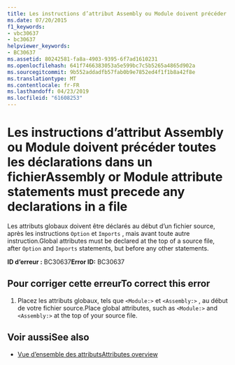 ```yaml
---
title: Les instructions d’attribut Assembly ou Module doivent précéder toutes les déclarations dans un fichier
ms.date: 07/20/2015
f1_keywords:
- vbc30637
- bc30637
helpviewer_keywords:
- BC30637
ms.assetid: 80242581-fa8a-4903-9395-6f7ad1610231
ms.openlocfilehash: 641f7466383053a5e599bc7c5b5265a4865d902a
ms.sourcegitcommit: 9b552addadfb57fab0b9e7852ed4f1f1b8a42f8e
ms.translationtype: MT
ms.contentlocale: fr-FR
ms.lasthandoff: 04/23/2019
ms.locfileid: "61608253"
---
```

# <a name="assembly-or-module-attribute-statements-must-precede-any-declarations-in-a-file"></a><span data-ttu-id="168ea-102">Les instructions d’attribut Assembly ou Module doivent précéder toutes les déclarations dans un fichier</span><span class="sxs-lookup"><span data-stu-id="168ea-102">Assembly or Module attribute statements must precede any declarations in a file</span></span>
<span data-ttu-id="168ea-103">Les attributs globaux doivent être déclarés au début d’un fichier source, après les instructions `Option` et `Imports` , mais avant toute autre instruction.</span><span class="sxs-lookup"><span data-stu-id="168ea-103">Global attributes must be declared at the top of a source file, after `Option` and `Imports` statements, but before any other statements.</span></span>  
  
 <span data-ttu-id="168ea-104">**ID d’erreur :** BC30637</span><span class="sxs-lookup"><span data-stu-id="168ea-104">**Error ID:** BC30637</span></span>  
  
## <a name="to-correct-this-error"></a><span data-ttu-id="168ea-105">Pour corriger cette erreur</span><span class="sxs-lookup"><span data-stu-id="168ea-105">To correct this error</span></span>  
  
1. <span data-ttu-id="168ea-106">Placez les attributs globaux, tels que `<Module:>` et `<Assembly:>` , au début de votre fichier source.</span><span class="sxs-lookup"><span data-stu-id="168ea-106">Place global attributes, such as `<Module:>` and `<Assembly:>` at the top of your source file.</span></span>  
  
## <a name="see-also"></a><span data-ttu-id="168ea-107">Voir aussi</span><span class="sxs-lookup"><span data-stu-id="168ea-107">See also</span></span>

- [<span data-ttu-id="168ea-108">Vue d’ensemble des attributs</span><span class="sxs-lookup"><span data-stu-id="168ea-108">Attributes overview</span></span>](~/docs/visual-basic/programming-guide/concepts/attributes/index.md)
